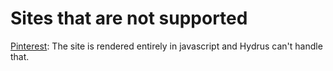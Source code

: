# Sites that are not supported

[Pinterest](https://www.pinterest.com/): The site is rendered entirely in javascript and Hydrus can't handle that.
